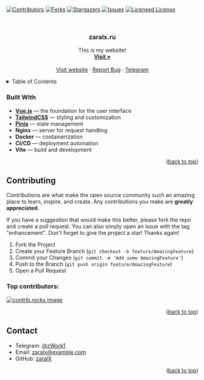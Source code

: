 <a id="readme-top"></a>


[![Contributors][contributors-shield]][contributors-url]
[![Forks][forks-shield]][forks-url]
[![Stargazers][stars-shield]][stars-url]
[![Issues][issues-shield]][issues-url]
[![Licensed License][license-shield]][license-url]


<br />
<div align="center">
  <h3 align="center">zaralx.ru</h3>

  <p align="center">
    This is my website!
    <br />
    <a href="https://zaralx.ru/"><strong>Visit »</strong></a>
    <br />
    <br />
    <a href="https://zaralx.ru/">Visit website</a>
    ·
    <a href="https://github.com/zaralx/zaralx-ru-front/issues/new?labels=bug&template=bug-report---.md">Report Bug</a>
    ·
    <a href="https://t.me/underzaral">Telegram</a>
  </p>
</div>



<!-- TABLE OF CONTENTS -->
<details>
  <summary>Table of Contents</summary>
  <ol>
    <li>
        <a href="#built-with">Built With</a>
    </li>
    <li><a href="#contributing">Contributing</a></li>
    <li><a href="#contact">Contact</a></li>
  </ol>
</details>


### Built With

- **[Vue.js](https://vuejs.org/)** — the foundation for the user interface
- **[TailwindCSS](https://tailwindcss.com/)** — styling and customization
- **[Pinia](https://pinia.vuejs.org/)** — state management
- **Nginx** — server for request handling
- **Docker** — containerization
- **CI/CD** — deployment automation
- **Vite** — build and development

<p align="right">(<a href="#readme-top">back to top</a>)</p>

<!-- CONTRIBUTING -->
## Contributing

Contributions are what make the open source community such an amazing place to learn, inspire, and create. Any contributions you make are **greatly appreciated**.

If you have a suggestion that would make this better, please fork the repo and create a pull request. You can also simply open an issue with the tag "enhancement".
Don't forget to give the project a star! Thanks again!

1. Fork the Project
2. Create your Feature Branch (`git checkout -b feature/AmazingFeature`)
3. Commit your Changes (`git commit -m 'Add some AmazingFeature'`)
4. Push to the Branch (`git push origin feature/AmazingFeature`)
5. Open a Pull Request

### Top contributors:

<a href="https://github.com/zaralx/zaralx-ru-front/graphs/contributors">
  <img src="https://contrib.rocks/image?repo=zaralx/zaralx-ru-front" alt="contrib.rocks image" />
</a>

<p align="right">(<a href="#readme-top">back to top</a>)</p>

<!-- CONTACT -->
## Contact
- Telegram: <a href="https://t.me/zWork1">@zWork1</a>
- Email: zaralx@example.com
- GitHub: <a href="https://github.com/zaralX">zaralX</a>

<p align="right">(<a href="#readme-top">back to top</a>)</p>


<!-- MARKDOWN LINKS & IMAGES -->
<!-- https://www.markdownguide.org/basic-syntax/#reference-style-links -->
[contributors-shield]: https://img.shields.io/github/contributors/zaralx/zaralx-ru-front.svg?style=for-the-badge
[contributors-url]: https://github.com/zaralx/zaralx-ru-front/graphs/contributors
[forks-shield]: https://img.shields.io/github/forks/zaralx/zaralx-ru-front.svg?style=for-the-badge
[forks-url]: https://github.com/zaralx/zaralx-ru-front/network/members
[stars-shield]: https://img.shields.io/github/stars/zaralx/zaralx-ru-front.svg?style=for-the-badge
[stars-url]: https://github.com/zaralx/zaralx-ru-front/stargazers
[issues-shield]: https://img.shields.io/github/issues/zaralx/zaralx-ru-front.svg?style=for-the-badge
[issues-url]: https://github.com/zaralx/zaralx-ru-front/issues
[license-shield]: https://img.shields.io/github/license/zaralx/zaralx-ru-front.svg?style=for-the-badge
[license-url]: https://github.com/zaralx/zaralx-ru-front/blob/master/LICENSE.txt
[linkedin-shield]: https://img.shields.io/badge/-LinkedIn-black.svg?style=for-the-badge&logo=linkedin&colorB=555
[linkedin-url]: https://linkedin.com/in/othneildrew
[product-screenshot]: images/screenshot.png
[Next.js]: https://img.shields.io/badge/next.js-000000?style=for-the-badge&logo=nextdotjs&logoColor=white
[Next-url]: https://nextjs.org/
[React.js]: https://img.shields.io/badge/React-20232A?style=for-the-badge&logo=react&logoColor=61DAFB
[React-url]: https://reactjs.org/
[Vue.js]: https://img.shields.io/badge/Vue.js-35495E?style=for-the-badge&logo=vuedotjs&logoColor=4FC08D
[Vue-url]: https://vuejs.org/
[Angular.io]: https://img.shields.io/badge/Angular-DD0031?style=for-the-badge&logo=angular&logoColor=white
[Angular-url]: https://angular.io/
[Svelte.dev]: https://img.shields.io/badge/Svelte-4A4A55?style=for-the-badge&logo=svelte&logoColor=FF3E00
[Svelte-url]: https://svelte.dev/
[Laravel.com]: https://img.shields.io/badge/Laravel-FF2D20?style=for-the-badge&logo=laravel&logoColor=white
[Laravel-url]: https://laravel.com
[Bootstrap.com]: https://img.shields.io/badge/Bootstrap-563D7C?style=for-the-badge&logo=bootstrap&logoColor=white
[Bootstrap-url]: https://getbootstrap.com
[JQuery.com]: https://img.shields.io/badge/jQuery-0769AD?style=for-the-badge&logo=jquery&logoColor=white
[JQuery-url]: https://jquery.com 
